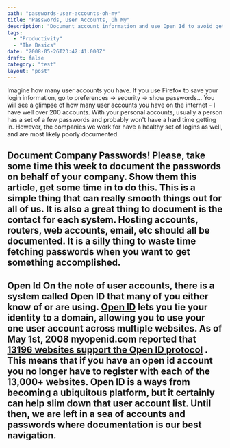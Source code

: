 ```yaml
---
path: "passwords-user-accounts-oh-my"
title: "Passwords, User Accounts, Oh My"
description: "Document account information and use Open Id to avoid getting lost in a sea of user accounts and passwords."
tags: 
  - "Productivity"
  - "The Basics"
date: "2008-05-26T23:42:41.000Z"
draft: false
category: "test"
layout: "post"
---
```


Imagine how many user accounts you have. If you use Firefox to save your login information, go to preferences -> security -> show passwords... You will see a glimpse of how many user accounts you have on the internet - I have well over 200 accounts. With your personal accounts, usually a person has a set of a few passwords and probably won't have a hard time getting in. However, the companies we work for have a healthy set of logins as well, and are most likely poorly documented.

## Document Company Passwords! Please, take some time this week to document the passwords on behalf of your company. Show them this article, get some time in to do this. This is a simple thing that can really smooth things out for all of us. It is also a great thing to document is the contact for each system. Hosting accounts, routers, web accounts, email, etc should all be documented. It is a silly thing to waste time fetching passwords when you want to get something accomplished.

## Open Id On the note of user accounts, there is a system called Open ID that many of you either know of or are using. [Open ID](http://openid.net/what/) lets you tie your identity to a domain, allowing you to use your one user account across multiple websites. As of May 1st, 2008 myopenid.com reported that [13196 websites support the Open ID protocol](http://janrain.com/blog/2008/05/01/openid-stats-on-may-1st-2008/) . This means that if you have an open id account you no longer have to register with each of the 13,000+ websites. Open ID is a ways from becoming a ubiquitous platform, but it certainly can help slim down that user account list. Until then, we are left in a sea of accounts and passwords where documentation is our best navigation.